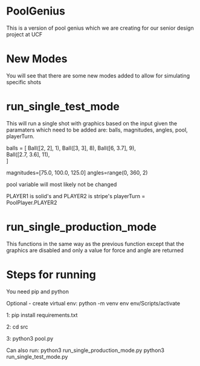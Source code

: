 # PoolGenius
This is a version of pool genius which we are creating for our senior design project at UCF
# New Modes
You will see that there are some new modes added to allow for simulating specific shots

# run_single_test_mode 
This will run a single shot with graphics based on the input given
the paramaters which need to be added are: balls, magnitudes, angles, pool, playerTurn.

balls = [
    Ball([2, 2], 1),
    Ball([3, 3], 8),
    Ball([6, 3.7], 9),  
    Ball([2.7, 3.6], 11),      
]

magnitudes=[75.0, 100.0, 125.0] 
angles=range(0, 360, 2)

pool variable will most likely not be changed
 
PLAYER1 is solid's and PLAYER2 is stripe's
playerTurn = PoolPlayer.PLAYER2

# run_single_production_mode 
This functions in the same way as the previous function
except that the graphics are disabled and only a value
for force and angle are returned

# Steps for running
You need pip and python

Optional - create virtual env: 
    python -m venv env
    env/Scripts/activate

1: pip install requirements.txt

2: cd src

3: python3 pool.py

Can also run:
python3 run_single_production_mode.py
python3 run_single_test_mode.py

